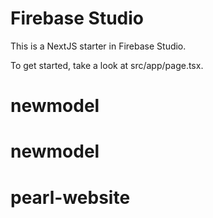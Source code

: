 # Firebase Studio

This is a NextJS starter in Firebase Studio.

To get started, take a look at src/app/page.tsx.
# newmodel
# newmodel
# pearl-website
